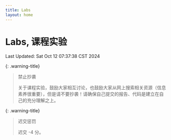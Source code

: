 ```yaml
---
title: Labs
layout: home
---
```

# Labs, 课程实验

Last Updated: Sat Oct 12 07:37:38 CST 2024

{: .warning-title}
> 禁止抄袭
> 
> 关于课程实验，鼓励大家相互讨论，也鼓励大家从网上搜索相关资源（信息素养很重要），但是请不要抄袭！请确保自己提交的报告、代码是建立在自己的充分理解之上。

{: .warning-title}
> 迟交惩罚
> 
> 迟交 -4 分。
